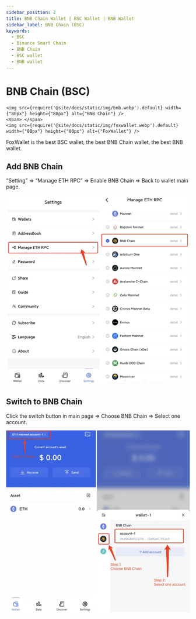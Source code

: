 ```yaml
---
sidebar_position: 2
title: BNB Chain Wallet | BSC Wallet | BNB Wallet
sidebar_label: BNB Chain (BSC)
keywords:
  - BSC
  - Binance Smart Chain
  - BNB Chain
  - BSC wallet
  - BNB wallet
---
```


# BNB Chain (BSC)
```mdx-code-block
<img src={require('@site/docs/static/img/bnb.webp').default} width={"80px"} height={"80px"} alt={"BNB Chain"} />
<span> </span>
<img src={require('@site/docs/static/img/foxwallet.webp').default} width={"80px"} height={"80px"} alt={"FoxWallet"} />
```
FoxWallet is the best BSC wallet, the best BNB Chain wallet, the best BNB wallet.

## Add BNB Chain

“Setting” => “Manage ETH RPC” => Enable BNB Chain => Back to wallet main page.

![](../img/add-bsc.webp)

## Switch to BNB Chain

Click the switch button in main page => Choose BNB Chain => Select one
account.

![](../img/switch-bsc.webp)
